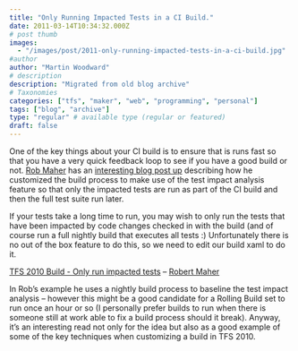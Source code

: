 ```yaml
---
title: "Only Running Impacted Tests in a CI Build."
date: 2011-03-14T10:34:32.000Z
# post thumb
images:
  - "/images/post/2011-only-running-impacted-tests-in-a-ci-build.jpg"
#author
author: "Martin Woodward"
# description
description: "Migrated from old blog archive"
# Taxonomies
categories: ["tfs", "maker", "web", "programming", "personal"]
tags: ["blog", "archive"]
type: "regular" # available type (regular or featured)
draft: false
---
```

One of the key things about your CI build is to ensure that is runs fast so that you have a very quick feedback loop to see if you have a good build or not.  [Rob Maher](http://scrumdod.blogspot.com/) has an [interesting blog post up](http://scrumdod.blogspot.com/2011/03/tfs-2010-build-only-run-impacted-tests.html) describing how he customized the build process to make use of the test impact analysis feature so that only the impacted tests are run as part of the CI build and then the full test suite run later.       

If your tests take a long time to run, you may wish to only run the tests that have been impacted by code changes checked in with the build (and of course run a full nightly build that executes all tests :) Unfortunately there is no out of the box feature to do this, so we need to edit our build xaml to do it.    

[TFS 2010 Build - Only run impacted tests](http://scrumdod.blogspot.com/2011/03/tfs-2010-build-only-run-impacted-tests.html) – [Robert Maher](http://scrumdod.blogspot.com/)   

In Rob’s example he uses a nightly build process to baseline the test impact analysis – however this might be a good candidate for a Rolling Build set to run once an hour or so (I personally prefer builds to run when there is someone still at work able to fix a build process should it break).  Anyway, it’s an interesting read not only for the idea but also as a good example of some of the key techniques when customizing a build in TFS 2010.